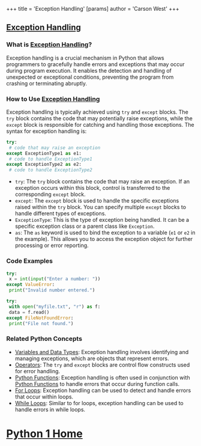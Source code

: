 +++
 title = 'Exception Handling'
[params]
	author = 'Carson West'
+++
## [Exception Handling](./../exception-handling/)

### What is [Exception Handling](./../exception-handling/)?
Exception handling is a crucial mechanism in Python that allows programmers to gracefully handle errors and exceptions that may occur during program execution. It enables the detection and handling of unexpected or exceptional conditions, preventing the program from crashing or terminating abruptly.

### How to Use [Exception Handling](./../exception-handling/)
Exception handling is typically achieved using `try` and `except` blocks. The `try` block contains the code that may potentially raise exceptions, while the `except` block is responsible for catching and handling those exceptions. The syntax for exception handling is:

```python
try:
 # code that may raise an exception
except ExceptionType1 as e1:
 # code to handle ExceptionType1
except ExceptionType2 as e2:
 # code to handle ExceptionType2
```
- `try`: The `try` block contains the code that may raise an exception. If an exception occurs within this block, control is transferred to the corresponding `except` block.
- `except`: The `except` block is used to handle the specific exceptions raised within the `try` block. You can specify multiple `except` blocks to handle different types of exceptions.
- `ExceptionType`: This is the type of exception being handled. It can be a specific exception class or a parent class like `Exception`.
- `as`: The `as` keyword is used to bind the exception to a variable (`e1` or `e2` in the example). This allows you to access the exception object for further processing or error reporting.

### Code Examples
```python
try:
 x = int(input("Enter a number: "))
except ValueError:
 print("Invalid number entered.")
```

```python
try:
 with open("myfile.txt", "r") as f:
 data = f.read()
except FileNotFoundError:
 print("File not found.")
```

### Related Python Concepts

- [Variables and Data Types](./../variables-and-data-types/): Exception handling involves identifying and managing exceptions, which are objects that represent errors.
- [Operators](./../operators/): The `try` and `except` blocks are control flow constructs used for error handling.
- [Python Functions](./../python-functions/): Exception handling is often used in conjunction with [Python Functions](./../python-functions/) to handle errors that occur during function calls.
- [For Loops](./../for-loops/): Exception handling can be used to detect and handle errors that occur within loops.
- [While Loops](./../while-loops/): Similar to for loops, exception handling can be used to handle errors in while loops.
# [Python 1 Home](./../python-1-home/)